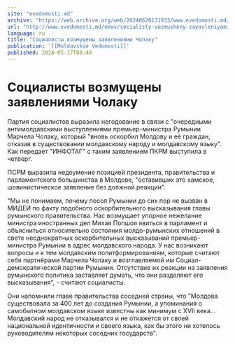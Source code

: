 ```yaml
---
site: "evedomosti.md"
archive: "https://web.archive.org/web/20240620131933/www.evedomosti.md/news/socialisty-vozmusheny-zayavleniyami-cholaku"
url: "http://www.evedomosti.md/news/socialisty-vozmusheny-zayavleniyami-cholaku"
language: ru
title: "Социалисты возмущены заявлениями Чолаку"
publication: '[[Moldavskie Vedomosti]]'
published: 2024-05-17T08:40
---
```


# Социалисты возмущены заявлениями Чолаку

Партия социалистов выразила негодование в связи с "очередными антимолдавскими выступлениями премьер-министра Румынии Марчела Чолаку, который "вновь оскорбил Молдову и её граждан, отказав в существовании молдавскому народу и молдавскому языку". Как передает "ИНФОТАГ" с таким заявлением ПКРМ выступила в четверг.

ПСРМ выразила недоумение позицией президента, правительства и парламентского большинства в Молдове, "оставивших это хамское, шовинистическое заявление без должной реакции".

"Мы не понимаем, почему посол Румынии до сих пор не вызван в МИДЕИ по факту подобного оскорбительного высказывания главы румынского правительства. Нас возмущает упорное нежелание министра иностранных дел Михая Попшоя явиться в парламент и объясниться относительно состояния молдо-румынских отношений в свете неоднократных оскорбительных высказываний премьер-министра Румынии в адрес молдавского народа. У нас возникают вопросы и к тем молдавским политформированиям, которые считают себя партнёрами Марчела Чолаку и возглавляемой им Социал-демократической партии Румынии. Отсутствие их реакции на заявления румынского политика заставляет думать, что они разделяют его высказывания", - считают социалисты.

Они напомнили главе правительства соседней страны, что "Молдова существовала за 400 лет до создания Румынии, а упоминания о самобытном молдавском языке известны как минимум с XVII века... Молдавский народ не отказывался и не откажется от своей национальной идентичности и своего языка, как бы этого ни хотелось руководителям некоторых соседних государств".